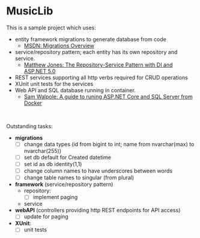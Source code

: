 # MusicLib

This is a sample project which uses:
- entity framework migrations to generate database from code 
	- [MSDN: Migrations Overview][3]
- service/repository pattern; each entity has its own repository and service. 
	- [Matthew Jones: The Repository-Service Pattern with DI and ASP.NET 5.0][1]
- REST services supporting all http verbs required for CRUD operations
- XUnit unit tests for the services
- Web API and SQL database running in container. 
	- [Sam Walpole: A guide to runing ASP.NET Core and SQL Server from Docker][2]
<br/>

Outstanding tasks: 

- **migrations**
	- [ ] change data types (id from bigint to int; name from nvarchar(max) to nvarchar(255))
	- [ ] set db default for Created datetime 
	- [ ] set id as db identity(1,1)
	- [ ] change column names to have underscores between words
	- [ ] change table names to singular (from plural)			
- **framework** (service/repository pattern)
	- repository:    
		- [ ] implement paging
	- service     
- **webAPI** (controllers providing http REST endpoints for API access)
	- [ ] update for paging
- **XUnit**: 
	- [ ] unit tests
	
[1]: https://exceptionnotfound.net/the-repository-service-pattern-with-dependency-injection-and-asp-net-core/
[2]: https://hackernoon.com/a-guide-to-running-aspnet-core-and-sql-server-from-docker-wu4034xc
[3]: https://learn.microsoft.com/en-us/ef/core/managing-schemas/migrations/?tabs=dotnet-core-cli
